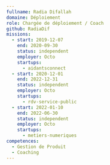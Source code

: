 ```yaml
---
fullname: Radia Difallah
domaine: Déploiement
role: Chargée de déploiement / Coach
github: RadiaDif
missions:
  - start: 2019-12-07
    end: 2020-09-30
    status: independent
    employer: Octo
    startups:
      - aidantsconnect
  - start: 2020-12-01
    end: 2022-12-31
    status: independent
    employer: Octo
    startups:
      - rdv-service-public
  - start: 2022-01-10
    end: 2022-06-30
    status: independent
    employer: Octo
    startups:
      - metiers-numeriques
competences:
  - Gestion de Produit
  - Coaching
---
```

